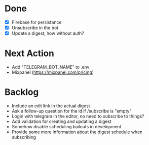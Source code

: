 # Done
- [x] Firebase for persistance
- [x] Unsubscribe in the bot
- [x] Update a digest, how without auth?

# Next Action
- Add "TELEGRAM_BOT_NAME" to .env
- Mixpanel (https://mixpanel.com/pricing)

# Backlog
- Include an edit link in the actual digest
- Ask a follow-up question for the id if /subscribe is "empty"
- Login with telegram in the editor, no need to subscribe to things?
- Add validation for creating and updating a digest
- Somehow disable scheduling bailouts in development
- Provide some more information about the digest schedule when subscribing
